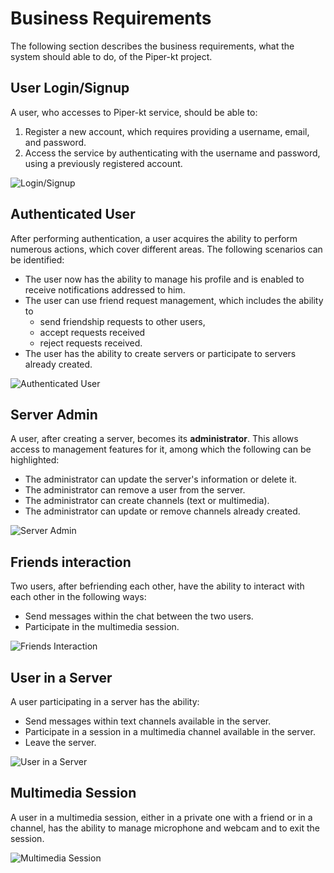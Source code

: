 # Business Requirements

The following section describes the business requirements, what the system should able to do, of the Piper-kt project.

## User Login/Signup

A user, who accesses to Piper-kt service, should be able to:

1. Register a new account, which requires providing a username, email, and password.
2. Access the service by authenticating with the username and password, using a previously registered account.

![Login/Signup](./img/business/01-login-signup.jpg)

## Authenticated User

After performing authentication, a user acquires the ability to perform numerous actions, which cover different areas.
The following scenarios can be identified:

- The user now has the ability to manage his profile and is enabled to receive notifications addressed to him.
- The user can use friend request management, which includes the ability to
    - send friendship requests to other users,
    - accept requests received
    - reject requests received.
- The user has the ability to create servers or participate to servers already created.

![Authenticated User](./img/business/02-auth-user.jpg)

## Server Admin

A user, after creating a server, becomes its **administrator**.
This allows access to management features for it, among which the following can be highlighted:

- The administrator can update the server's information or delete it.
- The administrator can remove a user from the server.
- The administrator can create channels (text or multimedia).
- The administrator can update or remove channels already created.

![Server Admin](./img/business/03-servers-admin.jpg)

## Friends interaction

Two users, after befriending each other, have the ability to interact with each other in the following ways:

- Send messages within the chat between the two users.
- Participate in the multimedia session.

![Friends Interaction](./img/business/04-friendship.jpg)

## User in a Server

A user participating in a server has the ability:

- Send messages within text channels available in the server.
- Participate in a session in a multimedia channel available in the server.
- Leave the server.

![User in a Server](./img/business/05-user-in-server.jpg)

## Multimedia Session

A user in a multimedia session, either in a private one with a friend or in a channel, has the ability to manage microphone and webcam and to exit the session.

![Multimedia Session](./img/business/06-session.jpg)
